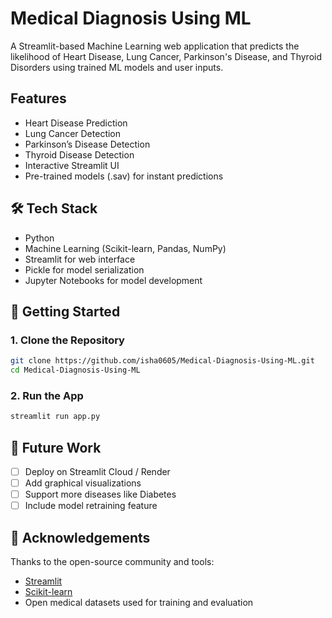 # Medical Diagnosis Using ML

A Streamlit-based Machine Learning web application that predicts the likelihood of Heart Disease, Lung Cancer, Parkinson's Disease, and Thyroid Disorders using trained ML models and user inputs.

## Features

- Heart Disease Prediction  
- Lung Cancer Detection  
- Parkinson’s Disease Detection  
- Thyroid Disease Detection  
- Interactive Streamlit UI  
- Pre-trained models (.sav) for instant predictions

## 🛠️ Tech Stack

- Python  
- Machine Learning (Scikit-learn, Pandas, NumPy)  
- Streamlit for web interface  
- Pickle for model serialization  
- Jupyter Notebooks for model development

## 🚀 Getting Started

### 1. Clone the Repository

```bash
git clone https://github.com/isha0605/Medical-Diagnosis-Using-ML.git
cd Medical-Diagnosis-Using-ML
```

### 2. Run the App
```bash
streamlit run app.py
```
## 📌 Future Work

- [ ] Deploy on Streamlit Cloud / Render  
- [ ] Add graphical visualizations  
- [ ] Support more diseases like Diabetes  
- [ ] Include model retraining feature  

## 🙏 Acknowledgements

Thanks to the open-source community and tools:

- [Streamlit](https://streamlit.io/)  
- [Scikit-learn](https://scikit-learn.org/)  
- Open medical datasets used for training and evaluation


